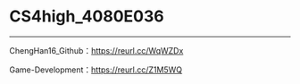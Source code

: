 # CS4high_4080E036
---
ChengHan16_Github：https://reurl.cc/WqWZDx

Game-Development：https://reurl.cc/Z1M5WQ
